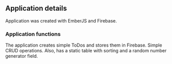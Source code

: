 ## Application details

Application was created with EmberJS and Firebase.

### Application functions

The application creates simple ToDos and stores them in Firebase. Simple CRUD operations. Also, has a static table with sorting and a random number generator field.